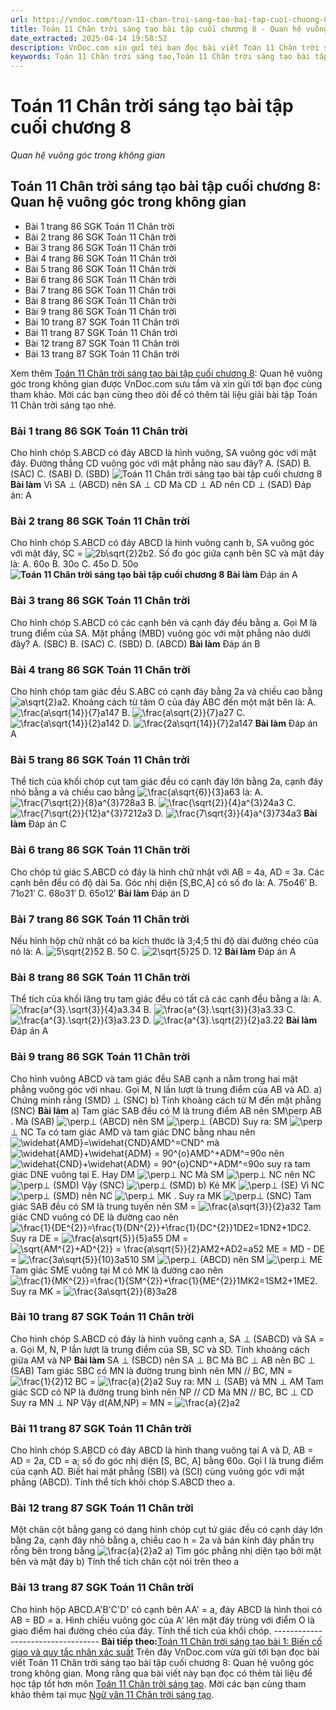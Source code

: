```yaml
---
url: https://vndoc.com/toan-11-chan-troi-sang-tao-bai-tap-cuoi-chuong-8-302092
title: Toán 11 Chân trời sáng tạo bài tập cuối chương 8 - Quan hệ vuông góc trong không gian - VnDoc.com
date_extracted: 2025-04-14 19:58:52
description: VnDoc.com xin gửi tới bạn đọc bài viết Toán 11 Chân trời sáng tạo bài tập cuối chương 8: Quan hệ vuông góc trong không gian. Mời các bạn cùng tham khảo chi tiết.
keywords: Toán 11 Chân trời sáng tạo,Toán 11 Chân trời sáng tạo bài tập cuối chương 8,Toán lớp 11 Chân trời sáng tạo,bài tập toán 11 Chân trời sáng tạo,giải sgk toán 11 Chân trời sáng tạo,giải toán 11 Chân trời sáng tạo,toán 11 ctst,toán 11 chân trời,toán 11,giải toán 11 Chân trời sáng tạo bài tập cuối chương 8,Toán 11 Chân trời sáng tạo bài tập cuối chương 8 Quan hệ vuông góc trong không gian,Quan hệ vuông góc trong không gian,bài tập cuối chương 8
---
```


# Toán 11 Chân trời sáng tạo bài tập cuối chương 8
 _Quan hệ vuông góc trong không gian_
## Toán 11 Chân trời sáng tạo bài tập cuối chương 8: Quan hệ vuông góc trong không gian
  * Bài 1 trang 86 SGK Toán 11 Chân trời
  * Bài 2 trang 86 SGK Toán 11 Chân trời
  * Bài 3 trang 86 SGK Toán 11 Chân trời
  * Bài 4 trang 86 SGK Toán 11 Chân trời
  * Bài 5 trang 86 SGK Toán 11 Chân trời
  * Bài 6 trang 86 SGK Toán 11 Chân trời
  * Bài 7 trang 86 SGK Toán 11 Chân trời
  * Bài 8 trang 86 SGK Toán 11 Chân trời
  * Bài 9 trang 86 SGK Toán 11 Chân trời
  * Bài 10 trang 87 SGK Toán 11 Chân trời
  * Bài 11 trang 87 SGK Toán 11 Chân trời
  * Bài 12 trang 87 SGK Toán 11 Chân trời
  * Bài 13 trang 87 SGK Toán 11 Chân trời

Xem thêm
[Toán 11 Chân trời sáng tạo bài tập cuối chương 8](<https://vndoc.com/toan-11-chan-troi-sang-tao-bai-tap-cuoi-chuong-8-302092>): Quan hệ vuông góc trong không gian được VnDoc.com sưu tầm và xin gửi tới bạn đọc cùng tham khảo. Mời các bạn cùng theo dõi để có thêm tài liệu giải bài tập Toán 11 Chân trời sáng tạo nhé.
### Bài 1 trang 86 SGK Toán 11 Chân trời
Cho hình chóp S.ABCD có đáy ABCD là hình vuông, SA vuông góc với mặt đáy. Đường thẳng CD vuông góc với mặt phẳng nào sau đây?
A. \(SAD\)
B. \(SAC\)
C. \(SAB\)
D. \(SBD\)
![Toán 11 Chân trời sáng tạo bài tập cuối chương 8](https://i.vdoc.vn/data/image/2023/07/28/toan-11-chan-troi-sang-tao-bai-tap-cuoi-chuong-8-1.jpg)
**Bài làm**
Vì SA ⊥ \(ABCD\) nên SA ⊥ CD
Mà CD ⊥ AD nên CD ⊥ \(SAD\)
Đáp án: A
### Bài 2 trang 86 SGK Toán 11 Chân trời
Cho hình chóp S.ABCD có đáy ABCD là hình vuông cạnh b, SA vuông góc với mặt đáy, SC = ![2b\\sqrt{2}](https://i.vdoc.vn/data/image/blank.png)2b2. Số đo góc giữa cạnh bên SC và mặt đáy là:
A. 60o
B. 30o
C. 45o
D. 50o
**![Toán 11 Chân trời sáng tạo bài tập cuối chương 8](https://i.vdoc.vn/data/image/2023/07/28/toan-11-chan-troi-sang-tao-bai-tap-cuoi-chuong-8-2.jpg)**
**Bài làm**
Đáp án A
### Bài 3 trang 86 SGK Toán 11 Chân trời
Cho hình chóp S.ABCD có các cạnh bên và cạnh đáy đều bằng a. Gọi M là trung điểm của SA. Mặt phẳng \(MBD\) vuông góc với mặt phẳng nào dưới đây?
A. \(SBC\)
B. \(SAC\)
C. \(SBD\)
D. \(ABCD\)
**Bài làm**
Đáp án B
### Bài 4 trang 86 SGK Toán 11 Chân trời
Cho hình chóp tam giác đều S.ABC có cạnh đáy bằng 2a và chiều cao bằng ![a\\sqrt{2}](https://i.vdoc.vn/data/image/blank.png)a2. Khoảng cách từ tâm O của đáy ABC đến một mặt bên là:
A.![\\frac{a\\sqrt{14}}{7}](https://i.vdoc.vn/data/image/blank.png)a147
B. ![\\frac{a\\sqrt{2}}{7}](https://i.vdoc.vn/data/image/blank.png)a27
C. ![\\frac{a\\sqrt{14}}{2}](https://i.vdoc.vn/data/image/blank.png)a142
D. ![\\frac{2a\\sqrt{14}}{7}](https://i.vdoc.vn/data/image/blank.png)2a147
**Bài làm**
Đáp án A
### Bài 5 trang 86 SGK Toán 11 Chân trời
Thể tích của khối chóp cụt tam giác đều có cạnh đáy lớn bằng 2a, cạnh đáy nhỏ bằng a và chiều cao bằng ![\\frac{a\\sqrt{6}}{3}](https://i.vdoc.vn/data/image/blank.png)a63 là:
A. ![\\frac{7\\sqrt{2}}{8}a^{3}](https://i.vdoc.vn/data/image/blank.png)728a3
B. ![\\frac{\\sqrt{2}}{4}a^{3}](https://i.vdoc.vn/data/image/blank.png)24a3
C. ![\\frac{7\\sqrt{2}}{12}a^{3}](https://i.vdoc.vn/data/image/blank.png)7212a3
D. ![\\frac{7\\sqrt{3}}{4}a^{3}](https://i.vdoc.vn/data/image/blank.png)734a3
**Bài làm**
Đáp án C
### Bài 6 trang 86 SGK Toán 11 Chân trời
Cho chóp tứ giác S.ABCD có đáy là hình chữ nhật với AB = 4a, AD = 3a. Các cạnh bên đều có độ dài 5a. Góc nhị diện \[S,BC,A\] có số đo là:
A. 75o46′
B. 71o21′
C. 68o31′
D. 65o12′
**Bài làm**
Đáp án D
### Bài 7 trang 86 SGK Toán 11 Chân trời
Nếu hình hộp chữ nhật có ba kích thước là 3;4;5 thì độ dài đường chéo của nó là:
A. ![5\\sqrt{2}](https://i.vdoc.vn/data/image/blank.png)52
B. 50
C. ![2\\sqrt{5}](https://i.vdoc.vn/data/image/blank.png)25
D. 12
**Bài làm**
Đáp án A
### Bài 8 trang 86 SGK Toán 11 Chân trời
Thể tích của khối lăng trụ tam giác đều có tất cả các cạnh đều bằng a là:
A. ![\\frac{a^{3}.\\sqrt{3}}{4}](https://i.vdoc.vn/data/image/blank.png)a3.34
B. ![\\frac{a^{3}.\\sqrt{3}}{3}](https://i.vdoc.vn/data/image/blank.png)a3.33
C. ![\\frac{a^{3}.\\sqrt{2}}{3}](https://i.vdoc.vn/data/image/blank.png)a3.23
D. ![\\frac{a^{3}.\\sqrt{2}}{2}](https://i.vdoc.vn/data/image/blank.png)a3.22
**Bài làm**
Đáp án A
### **Bài 9 trang 86 SGK Toán 11 Chân trời**
Cho hình vuông ABCD và tam giác đều SAB cạnh a nằm trong hai mặt phẳng vuông góc với nhau. Gọi M, N lần lượt là trung điểm của AB và AD.
a\) Chứng minh rằng \(SMD\) ⊥ \(SNC\)
b\) Tính khoảng cách từ M đến mặt phẳng \(SNC\)
**Bài làm**
a\) Tam giác SAB đều có M là trung điểm AB nên SM\perp AB . Mà \(SAB\) ![\\perp](https://i.vdoc.vn/data/image/blank.png)⊥ \(ABCD\) nên SM ![\\perp](https://i.vdoc.vn/data/image/blank.png)⊥ \(ABCD\)
Suy ra: SM ![\\perp](https://i.vdoc.vn/data/image/blank.png)⊥ NC
Ta có tam giác AMD và tam giác DNC bằng nhau nên ![\\widehat{AMD}=\\widehat{CND}](https://i.vdoc.vn/data/image/blank.png)AMD^=CND^
mà ![\\widehat{AMD}+\\widehat{ADM} = 90^{o}](https://i.vdoc.vn/data/image/blank.png)AMD^+ADM^=90o nên ![\\widehat{CND}+\\widehat{ADM} = 90^{o}](https://i.vdoc.vn/data/image/blank.png)CND^+ADM^=90o
suy ra tam giác DNE vuông tại E. Hay DM ![\\perp](https://i.vdoc.vn/data/image/blank.png)⊥ NC
Mà SM ![\\perp](https://i.vdoc.vn/data/image/blank.png)⊥ NC nên NC ![\\perp](https://i.vdoc.vn/data/image/blank.png)⊥ \(SMD\)
Vậy \(SNC\) ![\\perp](https://i.vdoc.vn/data/image/blank.png)⊥ \(SMD\)
b\) Kẻ MK ![\\perp](https://i.vdoc.vn/data/image/blank.png)⊥ \(SE\)
Vì NC ![\\perp](https://i.vdoc.vn/data/image/blank.png)⊥ \(SMD\) nên NC ![\\perp](https://i.vdoc.vn/data/image/blank.png)⊥ MK . Suy ra MK ![\\perp](https://i.vdoc.vn/data/image/blank.png)⊥ \(SNC\)
Tam giác SAB đều có SM là trung tuyến nên SM = ![\\frac{a\\sqrt{3}}{2}](https://i.vdoc.vn/data/image/blank.png)a32
Tam giác CND vuông có DE là đường cao nên ![\\frac{1}{DE^{2}}=\\frac{1}{DN^{2}}+\\frac{1}{DC^{2}}](https://i.vdoc.vn/data/image/blank.png)1DE2=1DN2+1DC2. Suy ra DE = ![\\frac{a\\sqrt{5}}{5}](https://i.vdoc.vn/data/image/blank.png)a55
DM = ![\\sqrt{AM^{2}+AD^{2}} = \\frac{a\\sqrt{5}}{2}](https://i.vdoc.vn/data/image/blank.png)AM2+AD2=a52
ME = MD - DE = ![\\frac{3a\\sqrt{5}}{10}](https://i.vdoc.vn/data/image/blank.png)3a510
SM ![\\perp](https://i.vdoc.vn/data/image/blank.png)⊥ \(ABCD\) nên SM ![\\perp](https://i.vdoc.vn/data/image/blank.png)⊥ ME
Tam giác SME vuông tại M có MK là đường cao nên ![\\frac{1}{MK^{2}}=\\frac{1}{SM^{2}}+\\frac{1}{ME^{2}}](https://i.vdoc.vn/data/image/blank.png)1MK2=1SM2+1ME2. Suy ra MK = ![\\frac{3a\\sqrt{2}}{8}](https://i.vdoc.vn/data/image/blank.png)3a28
### Bài 10 trang 87 SGK Toán 11 Chân trời
Cho hình chóp S.ABCD có đáy là hình vuông cạnh a, SA ⊥ \(SABCD\) và SA = a. Gọi M, N, P lần lượt là trung điểm của SB, SC và SD. Tính khoảng cách giữa AM và NP
**Bài làm**
SA ⊥ \(SBCD\) nên SA ⊥ BC
Mà BC ⊥ AB nên BC ⊥ \(SAB\)
Tam giác SBC có MN là đường trung bình nên MN // BC, MN = ![\\frac{1}{2}](https://i.vdoc.vn/data/image/blank.png)12 BC = ![\\frac{a}{2}](https://i.vdoc.vn/data/image/blank.png)a2
Suy ra: MN ⊥ \(SAB\) và MN ⊥ AM
Tam giác SCD có NP là đường trung bình nên NP // CD
Mà MN // BC, BC ⊥ CD
Suy ra MN ⊥ NP
Vậy d\(AM,NP\) = MN = ![\\frac{a}{2}](https://i.vdoc.vn/data/image/blank.png)a2
### Bài 11 trang 87 SGK Toán 11 Chân trời
Cho hình chóp S.ABCD có đáy ABCD là hình thang vuông tại A và D, AB = AD = 2a, CD = a; số đo góc nhị diện \[S, BC, A\] bằng 60o. Gọi I là trung điểm của cạnh AD. Biết hai mặt phẳng \(SBI\) và \(SCI\) cùng vuông góc với mặt phẳng \(ABCD\). Tính thể tích khối chóp S.ABCD theo a.
### Bài 12 trang 87 SGK Toán 11 Chân trời
Một chân cột bằng gang có dạng hình chóp cụt tứ giác đều có cạnh dáy lớn bằng 2a, cạnh đáy nhỏ bằng a, chiều cao h = 2a và bán kính đáy phần trụ rỗng bên trong bằng ![\\frac{a}{2}](https://i.vdoc.vn/data/image/blank.png)a2
a\) Tìm góc phẳng nhị diện tạo bởi mặt bên và mặt đáy
b\) Tính thể tích chân cột nói trên theo a
### Bài 13 trang 87 SGK Toán 11 Chân trời
Cho hình hộp ABCD.A'B'C'D' có cạnh bên AA' = a, đáy ABCD là hình thoi có AB = BD = a. Hình chiếu vuông góc của A' lên mặt đáy trùng với điểm O là giao điểm hai đường chéo của đáy. Tính thể tích của khối chóp.
\----------------------------------
**Bài tiếp theo:**[Toán 11 Chân trời sáng tạo bài 1: Biến cố giao và quy tắc nhân xác suất](<https://vndoc.com/toan-11-chan-troi-sang-tao-bai-1-trang-89-302097>)
Trên đây VnDoc.com vừa gửi tới bạn đọc bài viết Toán 11 Chân trời sáng tạo bài tập cuối chương 8: Quan hệ vuông góc trong không gian. Mong rằng qua bài viết này bạn đọc có thêm tài liệu để học tập tốt hơn môn [Toán 11 Chân trời sáng tạo](<https://vndoc.com/toan-11-chan-troi-sang-tao>). Mời các bạn cùng tham khảo thêm tại mục [Ngữ văn 11 Chân trời sáng tạo](<https://vndoc.com/ngu-van-11-chan-troi-sang-tao>).
